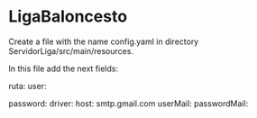 # LigaBaloncesto

Create a file with the name config.yaml in directory ServidorLiga/src/main/resources.

In this file add the next fields:

ruta: 
user: 

password: 
driver: 
host: smtp.gmail.com
userMail: 
passwordMail: 
